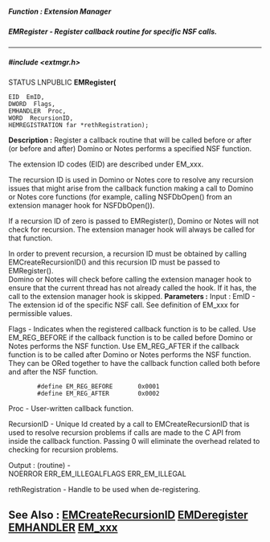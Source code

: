 ##### Function : Extension Manager
##### EMRegister - Register callback routine for specific NSF calls.
---
##### #include <extmgr.h>
STATUS LNPUBLIC **EMRegister(**

	EID  EmID,
	DWORD  Flags,
	EMHANDLER  Proc,
	WORD  RecursionID,
	HEMREGISTRATION far *rethRegistration);
**Description :**
Register a callback routine that will be called before or after (or before and 
after) Domino or Notes performs a specified NSF function.

The extension ID codes (EID) are described under EM_xxx.

The recursion ID is used in Domino or Notes core to resolve any recursion 
issues that might arise from the callback function making a call to Domino or 
Notes core functions (for example, calling NSFDbOpen() from an extension 
manager hook for NSFDbOpen()).

If a recursion ID of zero is passed to EMRegister(), Domino or Notes will not 
check for recursion.  The extension manager hook will always be called for that 
function.

In order to prevent recursion, a recursion ID must be obtained by calling 
EMCreateRecursionID() and this recursion ID must be passed to EMRegister().  
Domino or Notes will check before calling the extension manager hook to ensure 
that the current thread has not already called the hook.  If it has, the call 
to the extension manager hook is skipped.
**Parameters :**
Input :
EmID  -  The extension id of the specific NSF call.  See definition of EM_xxx for permissible values.

Flags  -  Indicates when the registered callback function is to be called. Use EM_REG_BEFORE if the callback function is to be called before Domino or Notes performs the NSF function.  Use EM_REG_AFTER  if the callback function is to be called after Domino or Notes performs the NSF function.  They can be ORed together to have the callback function called both before and after the NSF function.

            #define EM_REG_BEFORE		0x0001
            #define EM_REG_AFTER		0x0002

Proc  -  User-written callback function.

RecursionID  -  Unique Id created by a call to EMCreateRecursionID that is used to resolve recursion problems if calls are made to the C API from inside the callback function.  Passing 0 will eliminate the overhead related to checking for recursion problems.

Output :
(routine)  -  
NOERROR
ERR_EM_ILLEGALFLAGS
ERR_EM_ILLEGAL


rethRegistration  -  Handle to be used when de-registering.

**See Also :**
[EMCreateRecursionID](D:/md_files/EMCreateRecursionID.md)
[EMDeregister](D:/md_files/EMDeregister.md)
[EMHANDLER](D:/md_files/EMHANDLER.md)
[EM_xxx](D:/md_files/EM_xxx.md)
---
